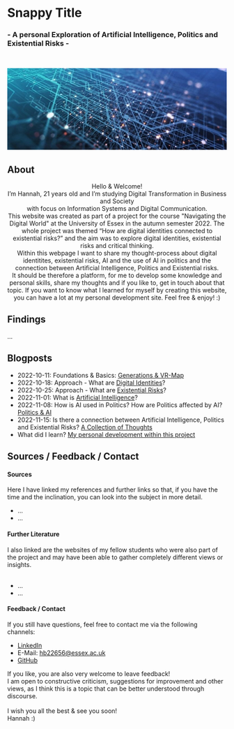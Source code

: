 # Snappy Title
###  - A personal Exploration of Artificial Intelligence, Politics and Existential Risks - 
<br>
<p align="center">
  <img src="assets/img/artificialintelligence.jpg">
</p>

## About
<p align="center">
Hello & Welcome! <br>
I’m Hannah, 21 years old and I’m studying Digital Transformation in Business and Society <br>
with focus on Information Systems and Digital Communication.<br>
This website was created as part of a project for the course "Navigating the Digital World" at the University of Essex in the autumn semester 2022. The whole project was themed “How are digital identities connected to existential risks?” and the aim was to explore digital identities, existential risks and critical thinking. <br>
Within this webpage I want to share my thought-process about digital identitites, existential risks, AI and the use of AI in politics and the connection between Artificial Intelligence, Politics and Existential risks. <br>
It should be therefore a platform, for me to develop some knowledge and personal skills, share my thoughts and if you like to, get in touch about that topic. If you want to know what I learned for myself by creating this website, you can have a lot at my personal development site.
Feel free & enjoy! :)
</p>

## Findings
...

## Blogposts
- 2022-10-11: Foundations & Basics: [Generations & VR-Map](/pages/1_basics.md)
- 2022-10-18: Approach - What are [Digital Identities](/pages/2_digital_identities.md)?
- 2022-10-25: Approach - What are [Existential Risks](/pages/3_existential_risks.md)?
- 2022-11-01: What is [Artificial Intelligence](pages/4_ai.md)? 
- 2022-11-08: How is AI used in Politics? How are Politics affected by AI? [Politics & AI](/pages/5_ai_and_politics.md)
- 2022-11-15: Is there a connection between Artificial Intelligence, Politics and Existential Risks? [A Collection of Thoughts](/pages/6_connection.md)
- What did I learn? [My personal development within this project](/pages/0_personal_development.md)

## Sources / Feedback / Contact
#### Sources
Here I have linked my references and further links so that, if you have the time and the inclination, you can look into the subject in more detail. 
- ...
- ...


#### Further Literature
I also linked are the websites of my fellow students who were also part of the project and may have been able to gather completely different views or insights.
<br><br>
- ... 
- ...


#### Feedback / Contact
If you still have questions, feel free to contact me via the following channels:
-	[LinkedIn](https://www.linkedin.com/in/hannah-bittl-144974225)
-	E-Mail: hb22656@essex.ac.uk
-	[GitHub](https://github.com/2200082)

If you like, you are also very welcome to leave feedback! <br>
I am open to constructive criticism, suggestions for improvement and other views, as I think this is a topic that can be better understood through discourse.
<br><br>
I wish you all the best & see you soon! <br>
Hannah :)

